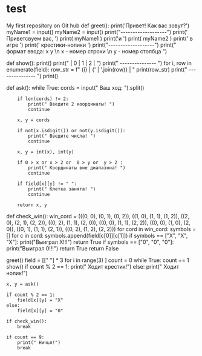 # test
My first repository on Git hub
def greet():
    print('Привет! Как вас зовут?')
    myName1 = input()
    myName2 = input()
    print("-------------------")
    print('  Приветсвуем вас, ')
    print( myName1 )
    print('и                  ')
    print( myName2 )
    print('      в игре       ')
    print('  крестики-нолики  ')
    print("-------------------")
    print(" формат ввода: x y \n x - номер строки  \n y - номер столбца ")

def show():
    print()
    print("    | 0 | 1 | 2 | ")
    print("  --------------- ")
    for i, row in enumerate(field):
        row_str = f"  {i} | {' | '.join(row)} | "
        print(row_str)
        print("  --------------- ")
    print()

def ask():
    while True:
        cords = input("         Ваш ход: ").split()
        
        if len(cords) != 2:
            print(" Введите 2 координаты! ")
            continue
        
        x, y = cords
        
        if not(x.isdigit()) or not(y.isdigit()):
            print(" Введите числа! ")
            continue
        
        x, y = int(x), int(y)
        
        if 0 > x or x > 2 or  0 > y or  y > 2 :
            print(" Координаты вне диапазона! ")
            continue
        
        if field[x][y] != " ":
            print(" Клетка занята! ")
            continue
        
        return x, y
            
def check_win():
    win_cord = (((0, 0), (0, 1), (0, 2)), ((1, 0), (1, 1), (1, 2)), ((2, 0), (2, 1), (2, 2)),
                ((0, 2), (1, 1), (2, 0)), ((0, 0), (1, 1), (2, 2)), ((0, 0), (1, 0), (2, 0)),
                ((0, 1), (1, 1), (2, 1)), ((0, 2), (1, 2), (2, 2)))
    for cord in win_cord:
        symbols = []
        for c in cord:
            symbols.append(field[c[0]][c[1]])
        if symbols == ["X", "X", "X"]:
            print("Выиграл X!!!")
            return True
        if symbols == ["0", "0", "0"]:
            print("Выиграл 0!!!")
            return True
    return False

greet()
field = [[" "] * 3 for i in range(3) ]
count = 0
while True:
    count += 1
    show()
    if count % 2 == 1:
        print(" Ходит крестик!")
    else:
        print(" Ходит нолик!")
    
    x, y = ask()
    
    if count % 2 == 1:
        field[x][y] = "X"
    else:
        field[x][y] = "0"
    
    if check_win():
        break
    
    if count == 9:
        print(" Ничья!")
        break
